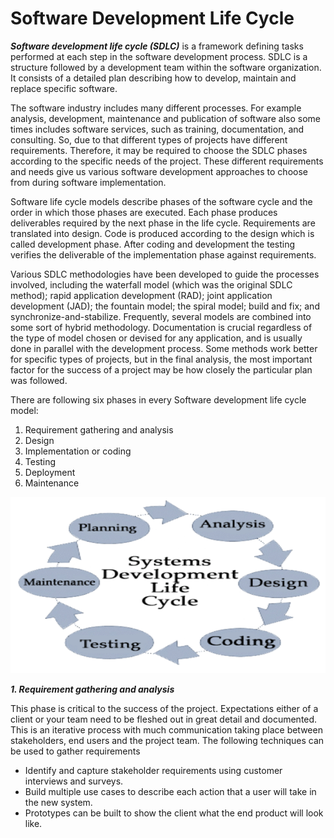# Software Development Life Cycle

***Software development life cycle (SDLC)*** is a framework defining tasks performed at each step in the software development process. SDLC is a structure followed by a development team within the software organization. It consists of a detailed plan describing how to develop, maintain and replace specific software.

The software industry includes many different processes. For example analysis, development, maintenance and publication of software also some times includes software services, such as training, documentation, and consulting. So, due to that different types of projects have different requirements. Therefore, it may be required to choose the SDLC phases according to the specific needs of the project. These different requirements and needs give us various software development approaches to choose from during software implementation.

Software life cycle models describe phases of the software cycle and the order in which those phases are executed. Each phase produces deliverables required by the next phase in the life cycle. Requirements are translated into design. Code is produced according to the design which is called development phase. After coding and development the testing verifies the deliverable of the implementation phase against requirements.

Various SDLC methodologies have been developed to guide the processes involved, including the waterfall model (which was the original SDLC method); rapid application development (RAD); joint application development (JAD); the fountain model; the spiral model; build and fix; and synchronize-and-stabilize. Frequently, several models are combined into some sort of hybrid methodology. Documentation is crucial regardless of the type of model chosen or devised for any application, and is usually done in parallel with the development process. Some methods work better for specific types of projects, but in the final analysis, the most important factor for the success of a project may be how closely the particular plan was followed.

There are following six phases in every Software development life cycle model:

1. Requirement gathering and analysis
2. Design
3. Implementation or coding
4. Testing
5. Deployment
6. Maintenance

![Software-Development](/notes/images/softwaredevelopment.png)

***1. Requirement gathering and analysis***

This phase is critical to the success of the project. Expectations either of a client or your team need to be fleshed out in great detail and documented.  This is an iterative process with much communication taking place between stakeholders, end users and the project team.  The following techniques can be used to gather requirements

* Identify and capture stakeholder requirements using customer interviews and surveys.
* Build multiple use cases to describe each action that a user will take in the new system.
* Prototypes can be built to show the client what the end product will look like.


